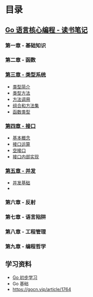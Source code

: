 # 目录

## [Go 语言核心编程 - 读书笔记](Go语言核心编程.md)
### 第一章 - 基础知识

### 第二章 - 函数

### [第三章 - 类型系统](Go语言核心编程.md#chapter3)
- [类型简介](Go语言核心编程.md#type-description)
- [类型方法](Go语言核心编程.md#type-method)
- [方法调用](Go语言核心编程.md#method-calls)
- [组合和方法集](Go语言核心编程.md#combination-and-method-set)
- [函数类型](Go语言核心编程.md#function-type)

### [第四章 - 接口](Go语言核心编程.md#chapter4)
- [基本概念](Go语言核心编程.md#basic-concepts)
- [接口运算](Go语言核心编程.md#interface-operation)
- [空接口](Go语言核心编程.md#empty-interface)
- [接口内部实现](Go语言核心编程.md#interface-implementation)

### [第五章 - 并发](Go语言核心编程.md#chapter5)
- [并发基础](Go语言核心编程.md#concurrent-basic)
- 

### 第六章 - 反射

### 第七章 - 语言陷阱

### 第八章 - 工程管理

### 第九章 - 编程哲学

## 学习资料

- [Go 初步学习](https://www.kancloud.cn/liupengjie/go/574259)
- Go 基础
- https://gocn.vip/article/1764